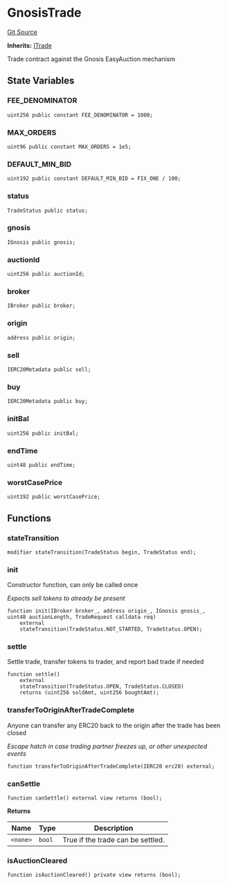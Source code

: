 # GnosisTrade
[Git Source](https://github.com/larrythecucumber321/protocol/blob/77d337b8595ba96d069ded321419b36a61984170/contracts/plugins/trading/GnosisTrade.sol)

**Inherits:**
[ITrade](/contracts/interfaces/ITrade.sol/interface.ITrade.md)

Trade contract against the Gnosis EasyAuction mechanism


## State Variables
### FEE_DENOMINATOR

```solidity
uint256 public constant FEE_DENOMINATOR = 1000;
```


### MAX_ORDERS

```solidity
uint96 public constant MAX_ORDERS = 1e5;
```


### DEFAULT_MIN_BID

```solidity
uint192 public constant DEFAULT_MIN_BID = FIX_ONE / 100;
```


### status

```solidity
TradeStatus public status;
```


### gnosis

```solidity
IGnosis public gnosis;
```


### auctionId

```solidity
uint256 public auctionId;
```


### broker

```solidity
IBroker public broker;
```


### origin

```solidity
address public origin;
```


### sell

```solidity
IERC20Metadata public sell;
```


### buy

```solidity
IERC20Metadata public buy;
```


### initBal

```solidity
uint256 public initBal;
```


### endTime

```solidity
uint48 public endTime;
```


### worstCasePrice

```solidity
uint192 public worstCasePrice;
```


## Functions
### stateTransition


```solidity
modifier stateTransition(TradeStatus begin, TradeStatus end);
```

### init

Constructor function, can only be called once

*Expects sell tokens to already be present*


```solidity
function init(IBroker broker_, address origin_, IGnosis gnosis_, uint48 auctionLength, TradeRequest calldata req)
    external
    stateTransition(TradeStatus.NOT_STARTED, TradeStatus.OPEN);
```

### settle

Settle trade, transfer tokens to trader, and report bad trade if needed


```solidity
function settle()
    external
    stateTransition(TradeStatus.OPEN, TradeStatus.CLOSED)
    returns (uint256 soldAmt, uint256 boughtAmt);
```

### transferToOriginAfterTradeComplete

Anyone can transfer any ERC20 back to the origin after the trade has been closed

*Escape hatch in case trading partner freezes up, or other unexpected events*


```solidity
function transferToOriginAfterTradeComplete(IERC20 erc20) external;
```

### canSettle


```solidity
function canSettle() external view returns (bool);
```
**Returns**

|Name|Type|Description|
|----|----|-----------|
|`<none>`|`bool`|True if the trade can be settled.|


### isAuctionCleared


```solidity
function isAuctionCleared() private view returns (bool);
```

